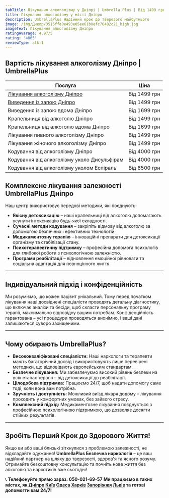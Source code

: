 ```yaml
---
tabTitle: Лікування алкоголізму у Дніпрі | Umbrella Plus | Від 1499 грн
title: Лікування алкоголізму у місті Дніпро
description: UmbrellaPlus Надійний крок до тверезого майбутнього
image: /img/Днепр/3515ffe0e493e05ee61b8efc76482c21_high.jpg
imageText: Лікування алкоголізму Дніпро
ratingAvarage: 4.97/5
rating: '4865'
reviewType: alk-1
---
```


## Вартість лікування алкоголізму Дніпро | UmbrellaPlus

| Послуга                                                       | Ціна         |
| ------------------------------------------------------------- | ------------ |
| [Лікування алкоголізму Дніпро](lechenie-alkogolizma-dnepr-ua) | Від 1499 грн |
| [Виведення із запою Дніпро](Vivod-iz-zapoia-dnepr-ua)         | Від 1499 грн |
| Виведення із запою вдома Дніпро                               | Від 1699 грн |
| Крапельниця від алкоголю Дніпро                               | Від 1499 грн |
| Крапельниця від алкоголю вдома Дніпро                         | Від 1699 грн |
| Лікування пивного алкоголізму Дніпро                          | Від 1499 грн |
| Лікування жіночого алкоголізму Дніпро                         | Від 1499 грн |
| Кодування від алкоголізму Дніпро                              | Від 4000 грн |
| Кодування від алкоголізму уколо Дисульфірам                   | Від 4000 грн |
| Кодування від алкоголізму уколом Еспіраль                     | Від 6500 грн |

## Комплексне лікування залежності UmbrellaPlus Дніпро

Наш центр використовує передові методики, які поєднують:

* **Якісну детоксикацію** – наші крапельниці від алкоголю допомагають усунути інтоксикацію будь-якої складності.
* **Сучасні методи кодування** – закріпіть відмову від алкоголю за допомогою безпечних і ефективних технологій.
* **Медикаментозну терапію** – інноваційні препарати для детоксикації організму та стабілізації стану.
* **Психотерапевтичну підтримку** – професійна допомога психологів для глибокої роботи з психологічною залежністю.
* **Програми реабілітації** – відновлення емоційної рівноваги та соціальна адаптація для повноцінного життя.

***

## Індивідуальний підхід і конфіденційність

Ми розуміємо, що кожен пацієнт унікальний. Тому перед початком лікування наші досвідчені спеціалісти проводять детальну діагностику, що включає аналізи та бесіди, щоб скласти персональну програму терапії, максимально відповідну вашим потребам.
Конфіденційність гарантована – усі процедури проводяться анонімно, і ваші дані залишаються суворо захищеними.

***

## Чому обирають UmbrellaPlus?

* **Висококваліфіковані спеціалісти:** Наші наркологи та терапевти мають багаторічний досвід і використовують лише перевірені методики, що відповідають європейським стандартам.
* **Безпечне лікування:** Ми забезпечуємо високий рівень безпеки на всіх етапах терапії – від детоксикації до реабілітації.
* **Цілодобова підтримка:** Працюємо 24/7, щоб надати допомогу саме тоді, коли вона вам потрібна.
* **Зручність і доступність:** Можливий виїзд лікаря додому – лікування проходить у комфортних умовах, без зайвого стресу.
* **Комплексний підхід:** Медикаментозне лікування поєднується з професійною психологічною підтримкою, що дозволяє досягти стійких результатів.

***

## Зробіть Перший Крок до Здорового Життя!

Якщо ви або ваші близькі зіткнулися з проблемою залежності, не відкладайте одужання! **UmbrellaPlus Безпечна наркологія** – це ваш надійний партнер на шляху до тверезості, здоров'я та ясного розуму.
Отримайте безкоштовну консультацію та почніть нове життя без алкоголю та наркотиків вже сьогодні!

📞 **Телефонуйте прямо зараз: 050-021-69-57**
**Ми працюємо в таких містах, як [Дніпро](https://umbrella-plus.com.ua/uk/dnepr/) [Київ](https://umbrella-plus.com.ua/uk/kiev/) [Одеса](https://umbrella-plus.com.ua/uk/lechenie-alc/) [Харків](https://umbrella-plus.com.ua/uk/kharkiv/) [Запоріжжя](https://umbrella-plus.com.ua/uk/zaporozie/) [Львів](https://umbrella-plus.com.ua/uk/lviv/) та готові допомогти вам 24/7!**
